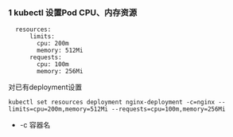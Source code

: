 ### 1 kubectl 设置Pod CPU、内存资源
```
  resources:
      limits:
        cpu: 200m
        memory: 512Mi
      requests:
        cpu: 100m
        memory: 256Mi
```
对已有deployment设置
```
kubectl set resources deployment nginx-deployment -c=nginx --limits=cpu=200m,memory=512Mi --requests=cpu=100m,memory=256Mi
```
* -c 容器名
